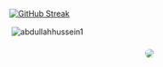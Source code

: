 [![GitHub Streak](https://github-readme-streak-stats.herokuapp.com?user=abdullahhussein1&mode=weekly&theme=whatsapp-dark2&border_radius=30&CurrStreakNum=FFFFFF&fire=21c164&ring=0f3629)](https://git.io/streak-stats)
<p>&nbsp;<img align="center" src="https://github-readme-stats.vercel.app/api?username=abdullahhussein1&show_icons=true&bg_color=0b141b&ring_color=21c164&hide_title=true&icon_color=858a8d&text_bold=false&text_color=ffffff&border_radius=30&theme=gotham&locale=en&card_width=495&border_color=0e2a23#gh-dark-mode-only" alt="abdullahhussein1" /></p>
<p align="center" style="margin-top:23"><img align="center" style="border-radius:50px;" src="https://komarev.com/ghpvc/?username=abdullahhussein1&color=0b141b"></p>